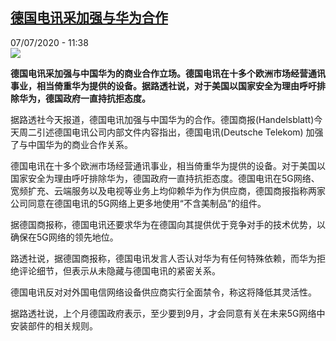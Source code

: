 <!--1594119320000-->
[德国电讯采加强与华为合作](http://www.rfi.fr//cn/%E4%B8%AD%E5%9B%BD/20200707-%E5%BE%B7%E5%9B%BD%E7%94%B5%E8%AE%AF%E9%87%87%E5%8A%A0%E5%BC%BA%E4%B8%8E%E5%8D%8E%E4%B8%BA%E5%90%88%E4%BD%9C)
------

<div>07/07/2020 - 11:38</div><img src="https://s.rfi.fr/media/display/27c4a614-1076-11ea-a32a-005056bf7c53/w:310/p:16x9/b862b051c9055adc8938f40a8828e4663843c971.jpg"><p><strong>德国电讯采加强与中国华为的商业合作立场。德国电讯在十多个欧洲市场经营通讯事业，相当倚重华为提供的设备。据路透社说，对于美国以国家安全为理由呼吁排除华为，德国政府一直持抗拒态度。</strong></p><div class="t-content__body u-clearfix"><div class="m-interstitial"></div><p>据路透社今天报道，德国电讯加强与中国华为的合作。德国商报(Handelsblatt)今天周二引述德国电讯公司内部文件内容指出，德国电讯(Deutsche Telekom) 加强了与中国华为的商业合作关系。</p><p>德国电讯在十多个欧洲市场经营通讯事业，相当倚重华为提供的设备。对于美国以国家安全为理由呼吁排除华为，德国政府一直持抗拒态度。德国电讯在5G网络、宽频扩充、云端服务以及电视等业务上均仰赖华为作为供应商，德国商报指称两家公司同意在德国电讯的5G网络上更多地使用“不含美制品”的组件。</p><p>据德国商报称，德国电讯还要求华为在德国向其提供优于竞争对手的技术优势，以确保在5G网络的领先地位。</p><p>路透社说，据德国商报称，德国电讯发言人否认对华为有任何特殊依赖，而华为拒绝评论细节，但表示从未隐藏与德国电讯的紧密关系。</p><p>德国电讯反对对外国电信网络设备供应商实行全面禁令，称这将降低其灵活性。</p><p>据路透社说，上个月德国政府表示，至少要到9月，才会同意有关在未来5G网络中安装部件的相关规则。</p><div class="o-self-promo o-self-promo--nl o-self-promo--hidden" data-selfpromo-newsletter></div><div class="o-self-promo o-self-promo--app o-self-promo--hidden" data-selfpromo-app></div></div>

